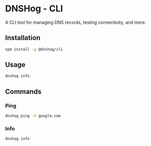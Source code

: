 # DNSHog - CLI

A CLI tool for managing DNS records, testing connectivity, and more.

## Installation

``` bash
npm install -g @dnshog/cli
```

## Usage

``` bash
dnshog info
```

## Commands

### Ping

``` bash
dnshog ping -h google.com
```

### Info

``` bash
dnshog info
```
